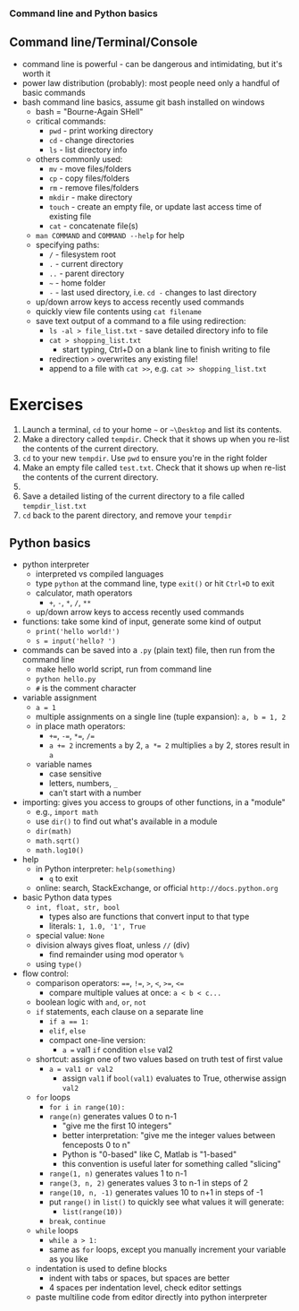 ### Command line and Python basics

## Command line/Terminal/Console

- command line is powerful - can be dangerous and intimidating, but it's worth it
- power law distribution (probably): most people need only a handful of basic commands
- bash command line basics, assume git bash installed on windows
    - bash = "Bourne-Again SHell"
    - critical commands:
        - `pwd` - print working directory
        - `cd` - change directories
        - `ls` - list directory info
    - others commonly used:
        - `mv` - move files/folders
        - `cp` - copy files/folders
        - `rm` - remove files/folders
        - `mkdir` - make directory
        - `touch` - create an empty file, or update last access time of existing file
        - `cat` - concatenate file(s)
    - `man COMMAND` and `COMMAND --help` for help
    - specifying paths:
        - `/` - filesystem root
        - `.` - current directory
        - `..` - parent directory
        - `~` - home folder
        - `-` - last used directory, i.e. `cd -` changes to last directory
    - up/down arrow keys to access recently used commands
    - quickly view file contents using `cat filename`
    - save text output of a command to a file using redirection:
        - `ls -al > file_list.txt` - save detailed directory info to file
        - `cat > shopping_list.txt`
            - start typing, Ctrl+D on a blank line to finish writing to file
        - redirection `>` overwrites any existing file!
        - append to a file with `cat >>`, e.g. `cat >> shopping_list.txt`

# Exercises
1. Launch a terminal, `cd` to your home `~` or `~\Desktop` and list its contents.
2. Make a directory called `tempdir`. Check that it shows up when you re-list the contents of the current directory.
3. `cd` to your new `tempdir`. Use `pwd` to ensure you're in the right folder
4. Make an empty file called `test.txt`. Check that it shows up when re-list the contents of the current directory.
5.
5. Save a detailed listing of the current directory to a file called `tempdir_list.txt`
6. `cd` back to the parent directory, and remove your `tempdir`

## Python basics

- python interpreter
    - interpreted vs compiled languages
    - type `python` at the command line, type `exit()` or hit `Ctrl+D` to exit
    - calculator, math operators
        - `+`, `-`, `*`, `/`, `**`
    - up/down arrow keys to access recently used commands
- functions: take some kind of input, generate some kind of output
    - `print('hello world!')`
    - `s = input('hello? ')`
- commands can be saved into a `.py` (plain text) file, then run from the command line
    - make hello world script, run from command line
    - `python hello.py`
    - `#` is the comment character
- variable assignment
    - `a = 1`
    - multiple assignments on a single line (tuple expansion): `a, b = 1, 2`
    - in place math operators:
        - `+=`, `-=`, `*=`, `/=`
        - `a += 2` increments `a` by 2, `a *= 2` multiplies `a` by 2, stores result in `a`
    - variable names
        - case sensitive
        - letters, numbers, `_`
        - can't start with a number
- importing: gives you access to groups of other functions, in a "module"
    - e.g., `import math`
    - use `dir()` to find out what's available in a module
    - `dir(math)`
    - `math.sqrt()`
    - `math.log10()`
- help
    - in Python interpreter: `help(something)`
        - `q` to exit
    - online: search, StackExchange, or official `http://docs.python.org`
- basic Python data types
    - `int, float, str, bool`
        - types also are functions that convert input to that type
        - literals: `1, 1.0, '1', True`
    - special value: `None`
    - division always gives float, unless `//` (div)
        - find remainder using mod operator `%`
    - using `type()`
- flow control:
    - comparison operators: `==`, `!=`, `>`, `<`, `>=`, `<=`
        - compare multiple values at once: `a < b < c...`
    - boolean logic with `and`, `or`, `not`
    - `if` statements, each clause on a separate line
        - `if a == 1:`
        - `elif`, `else`
        - compact one-line version:
            - `a =` val1 `if` condition `else` val2
    - shortcut: assign one of two values based on truth test of first value
        - `a = val1 or val2`
            - assign `val1` if `bool(val1)` evaluates to True, otherwise assign `val2`
    - `for` loops
        - `for i in range(10):`
        - `range(n)` generates values 0 to n-1
            - "give me the first 10 integers"
            - better interpretation: "give me the integer values between fenceposts 0 to n"
            - Python is "0-based" like C, Matlab is "1-based"
            - this convention is useful later for something called "slicing"
        - `range(1, n)` generates values 1 to n-1
        - `range(3, n, 2)` generates values 3 to n-1 in steps of 2
        - `range(10, n, -1)` generates values 10 to n+1 in steps of -1
        - put `range()` in `list()` to quickly see what values it will generate:
            - `list(range(10))`
        - `break`, `continue`
    - `while` loops
        - `while a > 1:`
        - same as `for` loops, except you manually increment your variable as you like
    - indentation is used to define blocks
        - indent with tabs or spaces, but spaces are better
        - 4 spaces per indentation level, check editor settings
    - paste multiline code from editor directly into python interpreter

